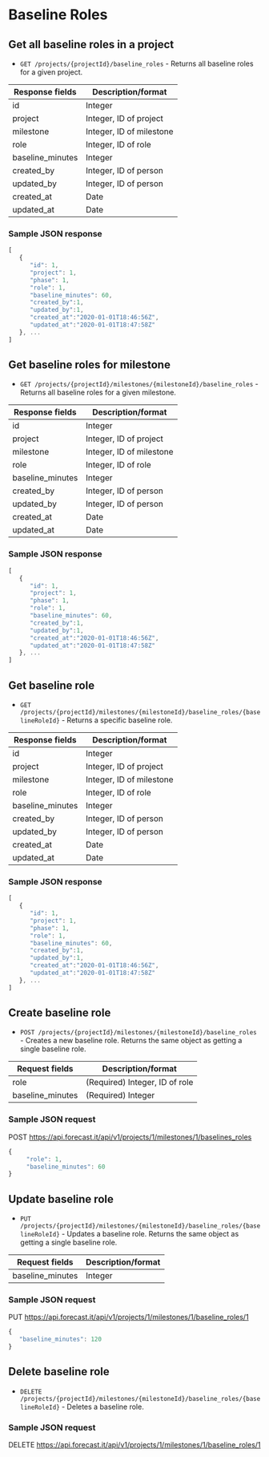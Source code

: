 # Baseline Roles

## Get all baseline roles in a project

- `GET /projects/{projectId}/baseline_roles` - Returns all baseline roles for a given project.

| Response fields  | Description/format       |
| ---------------- | ------------------------ |
| id               | Integer                  |
| project          | Integer, ID of project   |
| milestone        | Integer, ID of milestone |
| role             | Integer, ID of role      |
| baseline_minutes | Integer                  |
| created_by       | Integer, ID of person    |
| updated_by       | Integer, ID of person    |
| created_at       | Date                     |
| updated_at       | Date                     |

### Sample JSON response

```javascript
[
   {
      "id": 1,
      "project": 1,
      "phase": 1,
      "role": 1,
      "baseline_minutes": 60,
      "created_by":1,
      "updated_by":1,
      "created_at":"2020-01-01T18:46:56Z",
      "updated_at":"2020-01-01T18:47:58Z"
   }, ...
]
```

## Get baseline roles for milestone

- `GET /projects/{projectId}/milestones/{milestoneId}/baseline_roles` - Returns all baseline roles for a given milestone.

| Response fields  | Description/format       |
| ---------------- | ------------------------ |
| id               | Integer                  |
| project          | Integer, ID of project   |
| milestone        | Integer, ID of milestone |
| role             | Integer, ID of role      |
| baseline_minutes | Integer                  |
| created_by       | Integer, ID of person    |
| updated_by       | Integer, ID of person    |
| created_at       | Date                     |
| updated_at       | Date                     |

### Sample JSON response

```javascript
[
   {
      "id": 1,
      "project": 1,
      "phase": 1,
      "role": 1,
      "baseline_minutes": 60,
      "created_by":1,
      "updated_by":1,
      "created_at":"2020-01-01T18:46:56Z",
      "updated_at":"2020-01-01T18:47:58Z"
   }, ...
]
```

## Get baseline role

- `GET /projects/{projectId}/milestones/{milestoneId}/baseline_roles/{baselineRoleId}` - Returns a specific baseline role.

| Response fields  | Description/format       |
| ---------------- | ------------------------ |
| id               | Integer                  |
| project          | Integer, ID of project   |
| milestone        | Integer, ID of milestone |
| role             | Integer, ID of role      |
| baseline_minutes | Integer                  |
| created_by       | Integer, ID of person    |
| updated_by       | Integer, ID of person    |
| created_at       | Date                     |
| updated_at       | Date                     |

### Sample JSON response

```javascript
[
   {
      "id": 1,
      "project": 1,
      "phase": 1,
      "role": 1,
      "baseline_minutes": 60,
      "created_by":1,
      "updated_by":1,
      "created_at":"2020-01-01T18:46:56Z",
      "updated_at":"2020-01-01T18:47:58Z"
   }, ...
]
```

## Create baseline role

- `POST /projects/{projectId}/milestones/{milestoneId}/baseline_roles` - Creates a new baseline role. Returns the same object as getting a single baseline role.

| Request fields   | Description/format             |
| ---------------- | ------------------------------ |
| role             | (Required) Integer, ID of role |
| baseline_minutes | (Required) Integer             |

### Sample JSON request

POST https://api.forecast.it/api/v1/projects/1/milestones/1/baselines_roles

```javascript
{
     "role": 1,
     "baseline_minutes": 60
}
```

## Update baseline role

- `PUT /projects/{projectId}/milestones/{milestoneId}/baseline_roles/{baselineRoleId}` - Updates a baseline role. Returns the same object as getting a single baseline role.

| Request fields   | Description/format |
| ---------------- | ------------------ |
| baseline_minutes | Integer            |

### Sample JSON request

PUT https://api.forecast.it/api/v1/projects/1/milestones/1/baseline_roles/1

```javascript
{
   "baseline_minutes": 120
}
```

## Delete baseline role

- `DELETE /projects/{projectId}/milestones/{milestoneId}/baseline_roles/{baselineRoleId}` - Deletes a baseline role.

### Sample JSON request

DELETE https://api.forecast.it/api/v1/projects/1/milestones/1/baseline_roles/1
